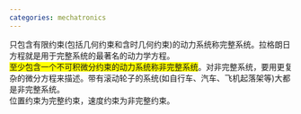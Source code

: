 ```yaml
---
categories: mechatronics
---
```

只包含有限约束(包括几何约束和含时几何约束)的动力系统称完整系统。拉格朗日方程就是用于完整系统的最著名的动力学方程。<br><span style="BACKGROUND-COLOR: yellow">至少包含一个不可积微分约束的动力系统称非完整系统</span>。对非完整系统，要用更复杂的微分方程来描述。带有滚动轮子的系统(如自行车、汽车、飞机起落架等)大都是非完整系统。<br>位置约束为完整约束，速度约束为非完整约束。
